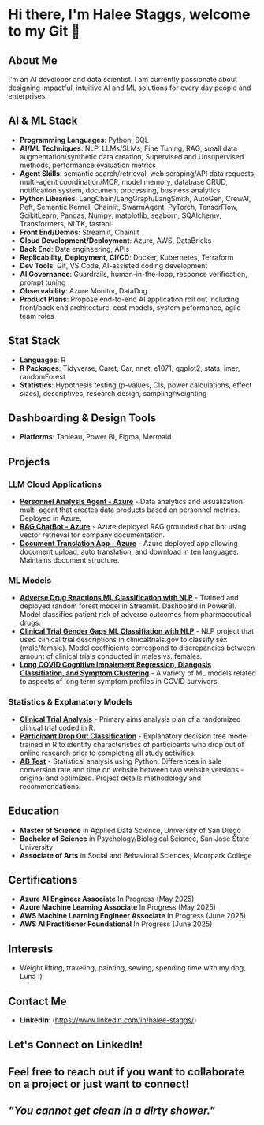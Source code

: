 # Hi there, I'm Halee Staggs, welcome to my Git 👋

## About Me
I'm an AI developer and data scientist. I am currently passionate about designing impactful, intuitive AI and ML solutions for every day people and enterprises.

## AI & ML Stack
- **Programming Languages**: Python, SQL
- **AI/ML Techniques**: NLP, LLMs/SLMs, Fine Tuning, RAG, small data augmentation/synthetic data creation, Supervised and Unsupervised methods, performance evaluation metrics
- **Agent Skills**: semantic search/retrieval, web scraping/API data requests, multi-agent coordination/MCP, model memory, database CRUD, notification system, document processing, business analytics 
- **Python Libraries**: LangChain/LangGraph/LangSmith, AutoGen, CrewAI, Peft, Semantic Kernel, Chainlit, SwarmAgent, PyTorch, TensorFlow, ScikitLearn, Pandas, Numpy, matplotlib, seaborn, SQAlchemy, Transformers, NLTK, fastapi 
- **Front End/Demos**: Streamlit, Chainlit
- **Cloud Development/Deployment**: Azure, AWS, DataBricks
- **Back End**: Data engineering, APIs
- **Replicability, Deployment, CI/CD**: Docker, Kubernetes, Terraform
- **Dev Tools**: Git, VS Code, AI-assisted coding development
- **AI Governance**: Guardrails, human-in-the-lopp, response verification, prompt tuning
- **Observability**: Azure Monitor, DataDog
- **Product Plans**: Propose end-to-end AI application roll out including front/back end architecture, cost models, system peformance, agile team roles

## Stat Stack
- **Languages**: R
- **R Packages**: Tidyverse, Caret, Car, nnet, e1071, ggplot2, stats, lmer, randomForest  
- **Statistics**: Hypothesis testing (p-values, CIs, power calculations, effect sizes), descriptives, research design, sampling/weighting

## Dashboarding & Design Tools
- **Platforms**: Tableau, Power BI, Figma, Mermaid

## Projects

### LLM Cloud Applications
- [**Personnel Analysis Agent - Azure**](https://github.com/HNStaggs/multi-tool-personnel-analyst-agent) - Data analytics and visualization multi-agent that creates data products based on personnel metrics. Deployed in Azure.
- [**RAG ChatBot - Azure**](https://github.com/HNStaggs/rag-chat) - Azure deployed RAG grounded chat bot using vector retrieval for company documentation. 
- [**Document Translation App - Azure**](https://github.com/HNStaggs/document-translation-AI) - Azure deployed app allowing document upload, auto translation, and download in ten languages. Maintains document structure.

### ML Models
- [**Adverse Drug Reactions ML Classification with NLP**](https://github.com/teamlunarlanding/Pharma-Drug-Surveillance) - Trained and deployed random forest model in Streamlit. Dashboard in PowerBI. Model classifies patient risk of adverse outcomes from pharmaceutical drugs.
- [**Clinical Trial Gender Gaps ML Classifiation with NLP**](https://github.com/HNStaggs/Clinical-Trial-Gender-Gaps) - NLP project that used clinical trial descriptions in clinicaltrials.gov to classify sex (male/female). Model coefficients correspond to discrepancies between amount of clinical trials conducted in males vs. females.
- [**Long COVID Cognitive Impairment Regression, Diangosis Classifiation, and Symptom Clustering**](https://github.com/HNStaggs/long-COVID-ml) - A variety of ML models related to aspects of long term symptom profiles in COVID survivors.

### Statistics & Explanatory Models
- [**Clinical Trial Analysis**](https://github.com/HNStaggs/rct-statistics) - Primary aims analysis plan of a randomized clinical trial coded in R.   
- [**Participant Drop Out Classification**](https://github.com/HNStaggs/participant-dropout-classification) - Explanatory decision tree model trained in R to identify characteristics of participants who drop out of online research prior to completing all study activities.
- [**AB Test**](https://github.com/HNStaggs/AB-Test-Case) - Statistical analysis using Python. Differences in sale conversion rate and time on website between two website versions - original and optimized. Project details methodology and recommendations.  

## Education
- **Master of Science** in Applied Data Science, University of San Diego
- **Bachelor of Science** in Psychology/Biological Science, San Jose State University
- **Associate of Arts** in Social and Behavioral Sciences, Moorpark College

## Certifications
- **Azure AI Engineer Associate** In Progress (May 2025)
- **Azure Machine Learning Associate** In Progress (May 2025)
- **AWS Machine Learning Engineer Associate** In Progress (June 2025)
- **AWS AI Practitioner Foundational** In Progress (June 2025)

## Interests
- Weight lifting, traveling, painting, sewing, spending time with my dog, Luna :)

## Contact Me
- **LinkedIn**: (https://www.linkedin.com/in/halee-staggs/)

## Let's Connect on LinkedIn!
Feel free to reach out if you want to collaborate on a project or just want to connect!
---

## *"You cannot get clean in a dirty shower."* 
